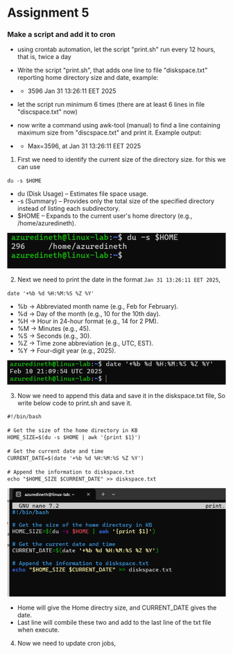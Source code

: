 # Assignment 5

### Make a script and add it to cron

- using crontab automation, let the script "print.sh" run every 12 hours, that is, twice a day

- Write the script "print.sh", that adds one line to file "diskspace.txt" reporting home directory size and date, example:
- - 3596 Jan 31 13:26:11 EET 2025
- let the script run minimum 6 times (there are at least 6 lines in file "discspace.txt" now)

- now write a command using awk-tool (manual) to find a line containing maximum size from "discspace.txt" and print it. Example output:
- - Max=3596, at Jan 31 13:26:11 EET 2025

1. First we need to identify the current size of the directory size. for this we can use

`du -s $HOME`

- du (Disk Usage) – Estimates file space usage.
- -s (Summary) – Provides only the total size of the specified directory instead of listing each subdirectory.
- $HOME – Expands to the current user's home directory (e.g., /home/azuredineth).

![](./Images/1.png)

2. Next we need to print the date in the format `Jan 31 13:26:11 EET 2025`,

`date '+%b %d %H:%M:%S %Z %Y'`

- %b → Abbreviated month name (e.g., Feb for February).
- %d → Day of the month (e.g., 10 for the 10th day).
- %H → Hour in 24-hour format (e.g., 14 for 2 PM).
- %M → Minutes (e.g., 45).
- %S → Seconds (e.g., 30).
- %Z → Time zone abbreviation (e.g., UTC, EST).
- %Y → Four-digit year (e.g., 2025).

![](./Images/2.png)

3. Now we need to append this data and save it in the diskspace.txt file, So write below code to print.sh and save it.

```
#!/bin/bash

# Get the size of the home directory in KB
HOME_SIZE=$(du -s $HOME | awk '{print $1}')

# Get the current date and time
CURRENT_DATE=$(date '+%b %d %H:%M:%S %Z %Y')

# Append the information to diskspace.txt
echo "$HOME_SIZE $CURRENT_DATE" >> diskspace.txt

```

![](./Images/3.png)

- Home will give the Home directry size, and CURRENT_DATE gives the date.
- Last line will combile these two and add to the last line of the txt file when execute.

4. Now we need to update cron jobs,
